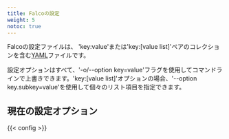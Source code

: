 ```yaml
---
title: Falcoの設定
weight: 5
notoc: true
---
```


Falcoの設定ファイルは、 'key:value'または'key:[value list]'ペアのコレクションを含む[YAML](http://www.yaml.org/start.html)ファイルです。

設定オプションはすべて、'-o/--option key=value'フラグを使用してコマンドラインで上書きできます。'key:[value list]'オプションの場合、'--option key.subkey=value'を使用して個々のリスト項目を指定できます。

## 現在の設定オプション

{{< config >}}

